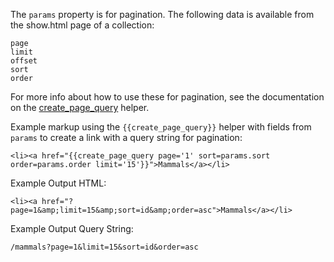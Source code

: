 The `params` property is for pagination. The following data is available from the show.html page of a collection:
```
page
limit
offset
sort
order
```

For more info about how to use these for pagination, see the documentation on the [create_page_query](/documentation/view/propeller-helpers#user-content-create_page_query) helper.

Example markup using the `{{create_page_query}}` helper with fields from `params` to create a link with a query string for pagination:
```
<li><a href="{{create_page_query page='1' sort=params.sort order=params.order limit='15'}}">Mammals</a></li>
```

Example Output HTML:
```
<li><a href="?page=1&amp;limit=15&amp;sort=id&amp;order=asc">Mammals</a></li>
```

Example Output Query String:
```
/mammals?page=1&limit=15&sort=id&order=asc
```
